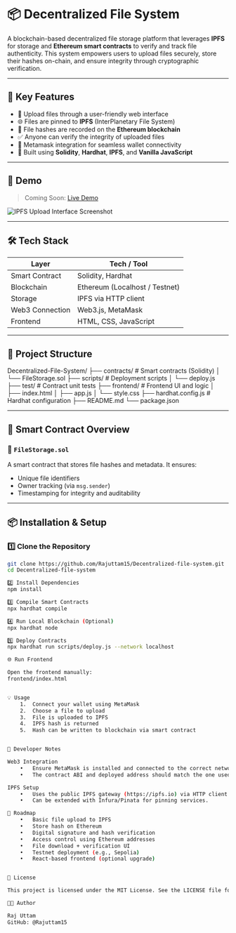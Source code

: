 # 📦 Decentralized File System

A blockchain-based decentralized file storage platform that leverages **IPFS** for storage and **Ethereum smart contracts** to verify and track file authenticity. This system empowers users to upload files securely, store their hashes on-chain, and ensure integrity through cryptographic verification.

---

## 🚀 Key Features

- 📁 Upload files through a user-friendly web interface
- 🌐 Files are pinned to **IPFS** (InterPlanetary File System)
- 🔐 File hashes are recorded on the **Ethereum blockchain**
- ✅ Anyone can verify the integrity of uploaded files
- 🦊 Metamask integration for seamless wallet connectivity
- 📜 Built using **Solidity**, **Hardhat**, **IPFS**, and **Vanilla JavaScript**

---

## 📸 Demo

> Coming Soon: [Live Demo](#)

![IPFS Upload Interface Screenshot](./assets/demo.png)

---

## 🛠️ Tech Stack

| Layer       | Tech / Tool                     |
|-------------|----------------------------------|
| Smart Contract | Solidity, Hardhat             |
| Blockchain     | Ethereum (Localhost / Testnet)|
| Storage        | IPFS via HTTP client          |
| Web3 Connection| Web3.js, MetaMask             |
| Frontend       | HTML, CSS, JavaScript         |

---

## 📂 Project Structure

Decentralized-File-System/
├── contracts/           # Smart contracts (Solidity)
│   └── FileStorage.sol
├── scripts/             # Deployment scripts
│   └── deploy.js
├── test/                # Contract unit tests
├── frontend/            # Frontend UI and logic
│   ├── index.html
│   ├── app.js
│   └── style.css
├── hardhat.config.js    # Hardhat configuration
├── README.md
└── package.json

---

## 🧪 Smart Contract Overview

### 🔐 `FileStorage.sol`
A smart contract that stores file hashes and metadata. It ensures:
- Unique file identifiers
- Owner tracking (via `msg.sender`)
- Timestamping for integrity and auditability

---

## 📦 Installation & Setup

### 1️⃣ Clone the Repository

```bash
git clone https://github.com/Rajuttam15/Decentralized-file-system.git
cd Decentralized-file-system

2️⃣ Install Dependencies
npm install

3️⃣ Compile Smart Contracts
npx hardhat compile

4️⃣ Run Local Blockchain (Optional)
npx hardhat node

5️⃣ Deploy Contracts
npx hardhat run scripts/deploy.js --network localhost

🌐 Run Frontend

Open the frontend manually:
frontend/index.html


💡 Usage
	1.	Connect your wallet using MetaMask
	2.	Choose a file to upload
	3.	File is uploaded to IPFS
	4.	IPFS hash is returned
	5.	Hash can be written to blockchain via smart contract


🧰 Developer Notes

Web3 Integration
	•	Ensure MetaMask is installed and connected to the correct network (e.g., Hardhat localhost or Sepolia).
	•	The contract ABI and deployed address should match the one used in the app.js file.

IPFS Setup
	•	Uses the public IPFS gateway (https://ipfs.io) via HTTP client.
	•	Can be extended with Infura/Pinata for pinning services.

📌 Roadmap
	•	Basic file upload to IPFS
	•	Store hash on Ethereum
	•	Digital signature and hash verification
	•	Access control using Ethereum addresses
	•	File download + verification UI
	•	Testnet deployment (e.g., Sepolia)
	•	React-based frontend (optional upgrade)


📜 License

This project is licensed under the MIT License. See the LICENSE file for details.

👨‍💻 Author

Raj Uttam
GitHub: @Rajuttam15
